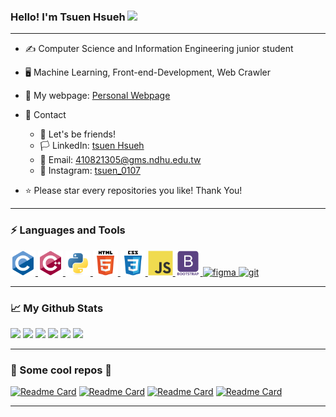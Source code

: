 ### Hello! I'm Tsuen Hsueh <img src="https://raw.githubusercontent.com/MartinHeinz/MartinHeinz/master/wave.gif" width="25px">  
  
--- 
  
* :writing_hand: Computer Science and Information Engineering junior student  

* :desktop_computer: Machine Learning, Front-end-Development, Web Crawler  

* :triangular_flag_on_post: My webpage: [Personal Webpage](https://michael21910.github.io/index.html)  
  
* :handshake: Contact
  * :white_heart: Let's be friends!
  * :white_flag: LinkedIn: [tsuen Hsueh](https://www.linkedin.com/in/tsuenhsueh/)  
  * :e-mail: Email: 410821305@gms.ndhu.edu.tw  
  * :speech_balloon: Instagram: [tsuen_0107](https://www.instagram.com/tsuen_0107/)
  
* :star: Please star every repositories you like! Thank You!  
  
---
  
### :zap: Languages and Tools
<p align="left">
    <a href="https://www.cprogramming.com/" target="_blank">
        <img src="https://raw.githubusercontent.com/devicons/devicon/master/icons/c/c-original.svg" alt="c" width="40" height="40"/>
    </a>
    <a href="https://www.w3schools.com/cpp/" target="_blank">
        <img src="https://raw.githubusercontent.com/devicons/devicon/master/icons/cplusplus/cplusplus-original.svg" alt="cplusplus" width="40" height="40"/>
    </a>
    <a href="https://www.python.org" target="_blank">
        <img src="https://raw.githubusercontent.com/devicons/devicon/master/icons/python/python-original.svg" alt="python" width="40" height="40"/>
    </a>
    <a href="https://www.w3.org/html/" target="_blank">
        <img src="https://raw.githubusercontent.com/devicons/devicon/master/icons/html5/html5-original-wordmark.svg" alt="html5" width="40" height="40"/>
    </a>
    <a href="https://www.w3schools.com/css/" target="_blank">
        <img src="https://raw.githubusercontent.com/devicons/devicon/master/icons/css3/css3-original-wordmark.svg" alt="css3" width="40" height="40"/>
    </a>
    <a href="https://developer.mozilla.org/en-US/docs/Web/JavaScript" target="_blank">
        <img src="https://raw.githubusercontent.com/devicons/devicon/master/icons/javascript/javascript-original.svg" alt="javascript" width="40" height="40"/>
    </a>
    <a href="https://getbootstrap.com" target="_blank">
        <img src="https://raw.githubusercontent.com/devicons/devicon/master/icons/bootstrap/bootstrap-plain-wordmark.svg" alt="bootstrap" width="40" height="40"/>
    </a>
    <a href="https://www.figma.com/" target="_blank">
        <img src="https://www.vectorlogo.zone/logos/figma/figma-icon.svg" alt="figma" width="40" height="40"/>
    </a>
    <a href="https://git-scm.com/" target="_blank">
        <img src="https://www.vectorlogo.zone/logos/git-scm/git-scm-icon.svg" alt="git" width="40" height="40"/>
    </a>
</p>
  
---
  
### :chart_with_upwards_trend: My Github Stats  
![](https://github-profile-summary-cards.vercel.app/api/cards/profile-details?username=michael21910&theme=monokai)
![](https://github-profile-summary-cards.vercel.app/api/cards/repos-per-language?username=michael21910&theme=monokai)
![](https://github-profile-summary-cards.vercel.app/api/cards/most-commit-language?username=michael21910&theme=monokai)
![](https://github-profile-summary-cards.vercel.app/api/cards/stats?username=michael21910&theme=monokai)
![](https://github-profile-summary-cards.vercel.app/api/cards/productive-time?username=michael21910&theme=monokai)
![](https://github-readme-stats.vercel.app/api/top-langs/?username=michael21910&hide=html&layout=compact&theme=monokai)
  
---
  
### :small_orange_diamond: Some cool repos :small_orange_diamond:
[![Readme Card](https://github-readme-stats.vercel.app/api/pin/?username=michael21910&repo=js-sort-visualization)](https://github.com/michael21910/js-sort-visualization)
[![Readme Card](https://github-readme-stats.vercel.app/api/pin/?username=michael21910&repo=auto-receipt-check)](https://github.com/michael21910/auto-receipt-check)
[![Readme Card](https://github-readme-stats.vercel.app/api/pin/?username=michael21910&repo=codeshare)](https://github.com/michael21910/codeshare)
[![Readme Card](https://github-readme-stats.vercel.app/api/pin/?username=michael21910&repo=yt-video-web-crawler)](https://github.com/michael21910/yt-video-web-crawler)
  
---

